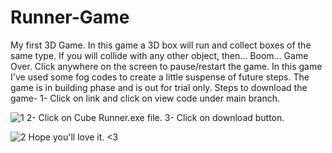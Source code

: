 # Runner-Game
My first 3D Game.
In this game a 3D box will run and collect boxes of the same type.
If you will collide with any other object, then... Boom... Game Over.
Click anywhere on the screen to pause/restart the game.
In this game I've used some fog codes to create a little suspense of future steps.
The game is in building phase and is out for trial only.
Steps to download the game-
1- Click on link and click on view code under main branch.

![1](https://user-images.githubusercontent.com/82103149/196495319-1a2c11b0-e593-48be-8029-b861803b9578.png)
2- Click on Cube Runner.exe file.
3- Click on download button.

![2](https://user-images.githubusercontent.com/82103149/196495664-1d6f9d59-5e9e-49de-87e4-2fbb8d422c3d.png)
Hope you'll love it. <3
